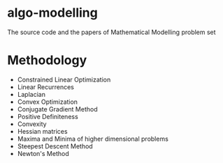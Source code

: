 # algo-modelling
The source code and the papers of Mathematical Modelling problem set
# Methodology
- Constrained Linear Optimization
- Linear Recurrences
- Laplacian
- Convex Optimization
- Conjugate Gradient Method
- Positive Definiteness
- Convexity 
- Hessian matrices
- Maxima and Minima of higher dimensional problems
- Steepest Descent Method
- Newton's Method
